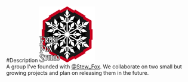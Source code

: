 #Description
![Group Icon](Images/FFS.png)<br>
A group I've founded with [@Stew_Fox](https://www.roblox.com/users/63727901/profile).
We collaborate on two small but growing projects and plan on releasing them in the future.
